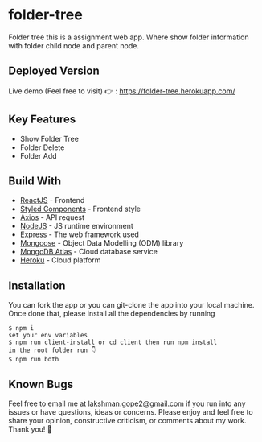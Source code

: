 # folder-tree
Folder tree this is a assignment web app. Where show folder information with folder child node and parent node.

## Deployed Version
Live demo (Feel free to visit) 👉 : https://folder-tree.herokuapp.com/

## Key Features

* Show Folder Tree
* Folder Delete
* Folder Add

## Build With
* [ReactJS](https://reactjs.org/) - Frontend
* [Styled Components](https://styled-components.com/) - Frontend style
* [Axios](https://axios-http.com/) - API request
* [NodeJS](https://nodejs.org/en/) - JS runtime environment
* [Express](http://expressjs.com/) - The web framework used
* [Mongoose](https://mongoosejs.com/) - Object Data Modelling (ODM) library
* [MongoDB Atlas](https://www.mongodb.com/cloud/atlas) - Cloud database service
* [Heroku](https://www.heroku.com/) - Cloud platform

## Installation
You can fork the app or you can git-clone the app into your local machine. Once done that, please install all the
dependencies by running
```
$ npm i
set your env variables
$ npm run client-install or cd client then run npm install
in the root folder run 👇
$ npm run both
```

## Known Bugs
Feel free to email me at lakshman.gope2@gmail.com if you run into any issues or have questions, ideas or concerns.
Please enjoy and feel free to share your opinion, constructive criticism, or comments about my work. Thank you! 🙂

